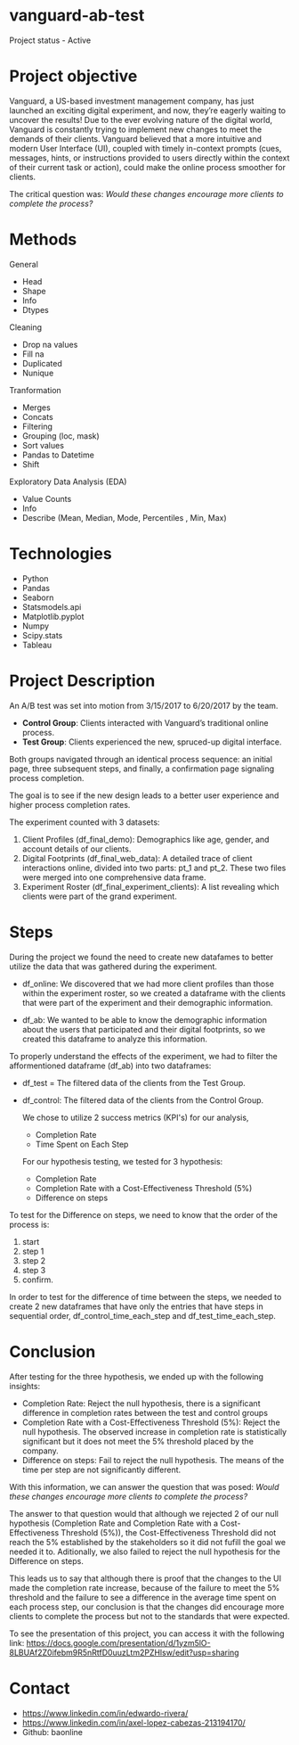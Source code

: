 # vanguard-ab-test
Project status - Active

# Project objective
Vanguard, a US-based investment management company, has just launched an exciting digital experiment, and now, they’re eagerly waiting to uncover the results! Due to the ever evolving nature of the digital world, Vanguard is constantly trying to implement new changes to meet the demands of their clients. Vanguard believed that a more intuitive and modern User Interface (UI), coupled with timely in-context prompts (cues, messages, hints, or instructions provided to users directly within the context of their current task or action), could make the online process smoother for clients. 

The critical question was: *Would these changes encourage more clients to complete the process?*

# Methods

General
- Head
- Shape
- Info
- Dtypes

Cleaning 
- Drop na values
- Fill na
- Duplicated
- Nunique

Tranformation
- Merges
- Concats
- Filtering
- Grouping (loc, mask)
- Sort values
- Pandas to Datetime
- Shift 
  
Exploratory Data Analysis (EDA)
  - Value Counts
  - Info 
  - Describe (Mean, Median, Mode, Percentiles , Min, Max)  
  
# Technologies

- Python
- Pandas
- Seaborn
- Statsmodels.api
- Matplotlib.pyplot
- Numpy
- Scipy.stats
- Tableau 

# Project Description
An A/B test was set into motion from 3/15/2017 to 6/20/2017 by the team.

* **Control Group**: Clients interacted with Vanguard’s traditional online process.
* __Test Group__: Clients experienced the new, spruced-up digital interface.

Both groups navigated through an identical process sequence: an initial page, three subsequent steps, and finally, a confirmation page signaling process completion.

The goal is to see if the new design leads to a better user experience and higher process completion rates.

The experiment counted with 3 datasets:

1. Client Profiles (df_final_demo): Demographics like age, gender, and account details of our clients.
2. Digital Footprints (df_final_web_data): A detailed trace of client interactions online, divided into two parts: pt_1 and pt_2. These two files were merged into one comprehensive data frame.
3. Experiment Roster (df_final_experiment_clients): A list revealing which clients were part of the grand experiment.


# Steps
During the project we found the need to create new datafames to better utilize the data that was gathered during the experiment. 

- df_online: We discovered that we had more client profiles than those within the experiment roster, so we created a dataframe with the clients that were part of the experiment and their demographic information. 

- df_ab: We wanted to be able to know the demographic information about the users that participated and their digital footprints, so we created this dataframe to analyze this information.

To properly understand the effects of the experiment, we had to filter the afformentioned dataframe (df_ab) into two dataframes:
- df_test = The filtered data of the clients from the Test Group.

- df_control: The filtered data of the clients from the Control Group.

  We chose to utilize 2 success metrics (KPI's) for our analysis,
  - Completion Rate
  - Time Spent on Each Step

  For our hypothesis testing, we tested for 3 hypothesis:
  - Completion Rate
  - Completion Rate with a Cost-Effectiveness Threshold (5%)
  - Difference on steps

To test for the Difference on steps, we need to know that the order of the process is: 
1. start
2. step 1
3. step 2
4. step 3
5. confirm.

In order to test for the difference of time between the steps, we needed to create 2 new dataframes that have only the entries that have steps in sequential order,
df_control_time_each_step and df_test_time_each_step.

# Conclusion
After testing for the three hypothesis, we ended up with the following insights:
- Completion Rate: Reject the null hypothesis, there is a significant difference in completion rates between the test and control groups
- Completion Rate with a Cost-Effectiveness Threshold (5%): Reject the null hypothesis. The observed increase in completion rate is statistically significant but it does not meet the 5% threshold placed by the company.
-  Difference on steps: Fail to reject the null hypothesis. The means of the time per step are not significantly different.

  With this information, we can answer the question that was posed:
  *Would these changes encourage more clients to complete the process?*
  
The answer to that question would that although we rejected 2 of our null hypothesis (Completion Rate and Completion Rate with a Cost-Effectiveness Threshold (5%)), the Cost-Effectiveness Threshold did not reach the 5% established by the stakeholders so it did not fufill the goal we needed it to. Aditionally, we also failed to reject the null hypothesis for the Difference on steps. 

This leads us to say that although there is proof that the changes to the UI made the completion rate increase, because of the failure to meet the 5% threshold and the failure to see a difference in the average time spent on each process step, our conclusion is that the changes did encourage more clients to complete the process but not to the standards that were expected. 

To see the presentation of this project, you can access it with the following link: https://docs.google.com/presentation/d/1yzm5lO-8LBUAf2Z0ifebm9R5nRtfD0uuzLtm2PZHlsw/edit?usp=sharing
# Contact
- https://www.linkedin.com/in/edwardo-rivera/
- https://www.linkedin.com/in/axel-lopez-cabezas-213194170/
- Github: baonline
